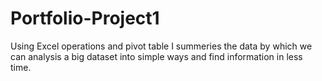 # Portfolio-Project1
Using Excel operations and pivot table I summeries the data by which we can analysis a big dataset into simple ways and find information in less time. 
